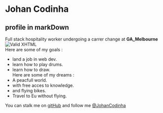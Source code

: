 Johan Codinha
=============
profile in markDown
-------------------

Full stack hospitality worker undergoing a carrer change at **GA_Melbourne**  
![Valid XHTML](https://camo.githubusercontent.com/4e07a7d190ed9d3a622bbf33f2c80f1a31f7d7fb/68747470733a2f2f33382e6d656469612e74756d626c722e636f6d2f74756d626c725f6d32776b70383937725931727072786b726f315f3530302e676966)  
Here are some of my goals :  
- land a job in web dev.
- learn how to play drums.
- learn how to draw.  
Here are some of my dreams :  
- A peacfull world.
- with free acces to knowledge.
- and flying bikes.
- Travel to Eu without flying.

You can stalk me on [gitHub](https://github.com/JohanCodinha) and follow me [@JohanCodinha](https://twitter.com/JohanCodinha)
